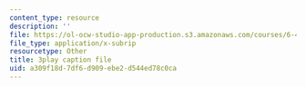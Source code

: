 ```yaml
---
content_type: resource
description: ''
file: https://ol-ocw-studio-app-production.s3.amazonaws.com/courses/6-451-principles-of-digital-communication-ii-spring-2005/a309f18d7df6d909ebe2d544ed78c0ca_eyqoHN4-4jg.srt
file_type: application/x-subrip
resourcetype: Other
title: 3play caption file
uid: a309f18d-7df6-d909-ebe2-d544ed78c0ca
---
```

